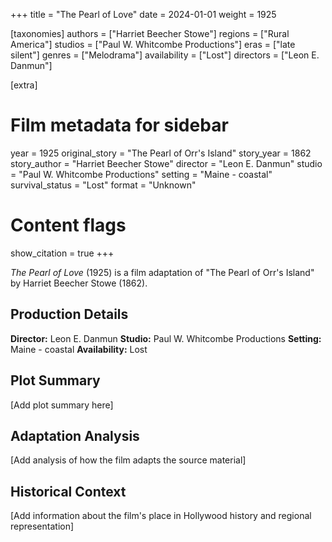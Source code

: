 +++
title = "The Pearl of Love"
date = 2024-01-01
weight = 1925

[taxonomies]
authors = ["Harriet Beecher Stowe"]
regions = ["Rural America"]
studios = ["Paul W. Whitcombe Productions"]
eras = ["late silent"]
genres = ["Melodrama"]
availability = ["Lost"]
directors = ["Leon E. Danmun"]

[extra]
# Film metadata for sidebar
year = 1925
original_story = "The Pearl of Orr's Island"
story_year = 1862
story_author = "Harriet Beecher Stowe"
director = "Leon E. Danmun"
studio = "Paul W. Whitcombe Productions"
setting = "Maine - coastal"
survival_status = "Lost"
format = "Unknown"

# Content flags
show_citation = true
+++

*The Pearl of Love* (1925) is a film adaptation of "The Pearl of Orr's Island" by Harriet Beecher Stowe (1862).

## Production Details

**Director:** Leon E. Danmun
**Studio:** Paul W. Whitcombe Productions
**Setting:** Maine - coastal
**Availability:** Lost

## Plot Summary

[Add plot summary here]

## Adaptation Analysis

[Add analysis of how the film adapts the source material]

## Historical Context

[Add information about the film's place in Hollywood history and regional representation]